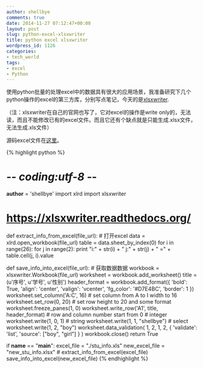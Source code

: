 ```yaml
---
author: shellbye
comments: true
date: 2014-11-27 07:12:47+00:00
layout: post
slug: python-excel-xlsxwriter
title: python excel xlsxwriter
wordpress_id: 1126
categories:
- tech_world
tags:
- excel
- Python
---
```


使用python批量的处理excel中的数据具有很大的应用场景，我准备研究下几个python操作的excel的第三方库，分别写点笔记，今天的是[xlsxwriter](https://xlsxwriter.readthedocs.org).

（注：xlsxwriter在自己的官网也写了，它对excel的操作是write only的，无法读，而且不能修改已有的excel文件。而且它还有个缺点就是只能生成.xlsx文件，无法生成.xls文件）

源码excel文件在[这里](https://github.com/Shellbye/Core_Python_Programming/tree/master/excel)。


{% highlight python %}
# -*- coding:utf-8 -*-
__author__ = 'shellbye'
import xlrd
import xlsxwriter
# https://xlsxwriter.readthedocs.org/


def extract_info_from_excel(file_url):
    # 打开excel
    data = xlrd.open_workbook(file_url)
    table = data.sheet_by_index(0)
    for i in range(26):
        for j in range(2):
            print "i:" + str(i) + " j:" + str(j) + " =" + table.cell(j, i).value


def save_info_into_excel(file_url):
    # 获取数据数据
    workbook = xlsxwriter.Workbook(file_url)
    worksheet = workbook.add_worksheet()
    title = (u'序号', u'学号', u'性别')
    header_format = workbook.add_format({
        'bold': True,
        'align': 'center',
        'valign': 'vcenter',
        'fg_color': '#D7E4BC',
        'border': 1
    })
    worksheet.set_column('A:C', 16)  # set column from A to I width to 16
    worksheet.set_row(0, 20)  # set row height to 20 and some format
    worksheet.freeze_panes(1, 0)
    worksheet.write_row('A1', title, header_format)
    # row and column number start from 0
    # integer
    worksheet.write(1, 0, 1)
    # string
    worksheet.write(1, 1, "shellbye")
    # select
    worksheet.write(1, 2, "boy")
    worksheet.data_validation(
        1, 2, 1, 2,
        {
            'validate': 'list',
            'source': ["boy", "girl"]
        }
    )
    workbook.close()
    return True


if __name__ == "__main__":
    excel_file = "./stu_info.xls"
    new_excel_file = "new_stu_info.xlsx"
    # extract_info_from_excel(excel_file)
    save_info_into_excel(new_excel_file)
{% endhighlight %}
